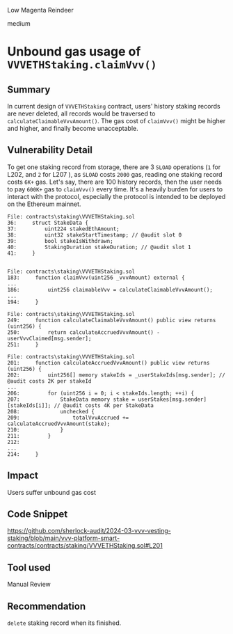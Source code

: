 Low Magenta Reindeer

medium

# Unbound gas usage of ````VVVETHStaking.claimVvv()````

## Summary
In current design of ````VVVETHStaking```` contract, users' history staking records are never deleted, all records would be traversed to ````calculateClaimableVvvAmount()````. The gas cost of ````claimVvv()```` might be higher and higher, and finally become unacceptable.

## Vulnerability Detail
To get one staking record from storage, there are 3 ````SLOAD```` operations (````1```` for L202, and ````2```` for L207 ), as ````SLOAD```` costs ````2000```` gas, reading one staking record costs ````6K+```` gas. Let's say, there are 100 history records, then the user needs to pay ````600K+```` gas to ````claimVvv()```` every time. It's a heavily burden for users to interact with the protocol, especially the protocol is intended to be deployed on the Ethereum mainnet.

```solidity
File: contracts\staking\VVVETHStaking.sol
36:     struct StakeData {
37:         uint224 stakedEthAmount;
38:         uint32 stakeStartTimestamp; // @audit slot 0
39:         bool stakeIsWithdrawn;
40:         StakingDuration stakeDuration; // @audit slot 1
41:     }


File: contracts\staking\VVVETHStaking.sol
183:     function claimVvv(uint256 _vvvAmount) external {
...
186:         uint256 claimableVvv = calculateClaimableVvvAmount();
...
194:     }

File: contracts\staking\VVVETHStaking.sol
249:     function calculateClaimableVvvAmount() public view returns (uint256) {
250:         return calculateAccruedVvvAmount() - userVvvClaimed[msg.sender];
251:     }

File: contracts\staking\VVVETHStaking.sol
201:     function calculateAccruedVvvAmount() public view returns (uint256) {
202:         uint256[] memory stakeIds = _userStakeIds[msg.sender]; // @audit costs 2K per stakeId
...
206:         for (uint256 i = 0; i < stakeIds.length; ++i) {
207:             StakeData memory stake = userStakes[msg.sender][stakeIds[i]]; // @audit costs 4K per StakeData
208:             unchecked {
209:                 totalVvvAccrued += calculateAccruedVvvAmount(stake);
210:             }
211:         }
212: 
...
214:     }

```

## Impact
Users suffer unbound gas cost

## Code Snippet
https://github.com/sherlock-audit/2024-03-vvv-vesting-staking/blob/main/vvv-platform-smart-contracts/contracts/staking/VVVETHStaking.sol#L201

## Tool used

Manual Review

## Recommendation
````delete```` staking record when its finished.